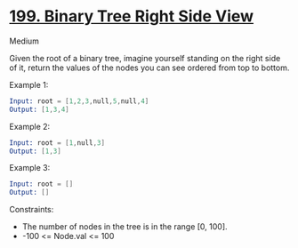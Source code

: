 # [199. Binary Tree Right Side View](https://leetcode.com/problems/binary-tree-right-side-view/?envType=featured-list&envId=top-100-liked-questions)

Medium

Given the root of a binary tree, imagine yourself standing on the right side of it, return the values of the nodes you can see ordered from top to bottom.

Example 1:

```s
Input: root = [1,2,3,null,5,null,4]
Output: [1,3,4]
```

Example 2:

```s
Input: root = [1,null,3]
Output: [1,3]
```

Example 3:

```s
Input: root = []
Output: []
```

Constraints:

- The number of nodes in the tree is in the range [0, 100].
- -100 <= Node.val <= 100
